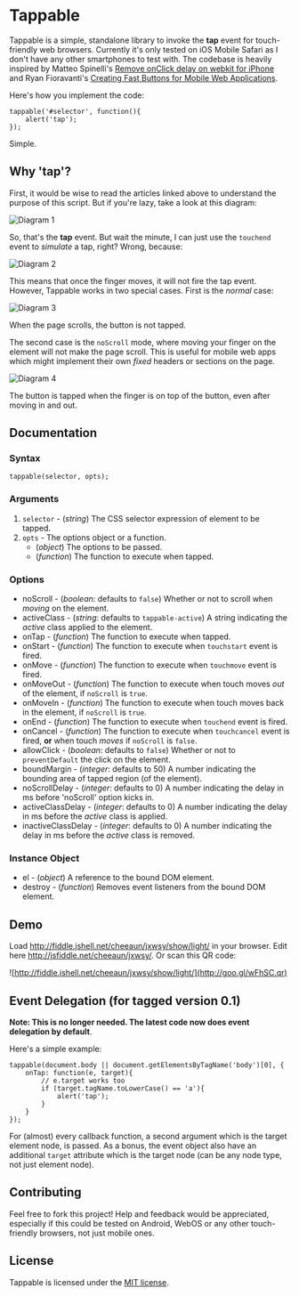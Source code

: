 Tappable
========

Tappable is a simple, standalone library to invoke the **tap** event for touch-friendly web browsers. Currently it's only tested on iOS Mobile Safari as I don't have any other smartphones to test with. The codebase is heavily inspired by Matteo Spinelli's [Remove onClick delay on webkit for iPhone](http://cubiq.org/remove-onclick-delay-on-webkit-for-iphone) and Ryan Fioravanti's [Creating Fast Buttons for Mobile Web Applications](http://code.google.com/mobile/articles/fast_buttons.html).

Here's how you implement the code:

	tappable('#selector', function(){
		alert('tap');
	});

Simple.

Why 'tap'?
----------

First, it would be wise to read the articles linked above to understand the purpose  of this script. But if you're lazy, take a look at this diagram:

![Diagram 1](https://github.com/cheeaun/tappable/raw/master/diagrams/diagram-1.png)

So, that's the **tap** event. But wait the minute, I can just use the `touchend` event to *simulate* a tap, right? Wrong, because:

![Diagram 2](https://github.com/cheeaun/tappable/raw/master/diagrams/diagram-2.png)

This means that once the finger moves, it will not fire the tap event. However, Tappable works in two special cases. First is the *normal* case:

![Diagram 3](https://github.com/cheeaun/tappable/raw/master/diagrams/diagram-3.png)

When the page scrolls, the button is not tapped.

The second case is the `noScroll` mode, where moving your finger on the element will not make the page scroll. This is useful for mobile web apps which might implement their own *fixed* headers or sections on the page.

![Diagram 4](https://github.com/cheeaun/tappable/raw/master/diagrams/diagram-4.png)

The button is tapped when the finger is on top of the button, even after moving in and out.

Documentation
-------------

### Syntax

	tappable(selector, opts);

### Arguments

1. `selector` - (*string*) The CSS selector expression of element to be tapped.
2. `opts` - The options object or a function.
	* (*object*) The options to be passed.
	* (*function*) The function to execute when tapped.

### Options

* noScroll - (*boolean*: defaults to `false`) Whether or not to scroll when *moving* on the element.
* activeClass - (*string*: defaults to `tappable-active`) A string indicating the *active* class applied to the element.
* onTap - (*function*) The function to execute when tapped.
* onStart - (*function*) The function to execute when `touchstart` event is fired.
* onMove - (*function*) The function to execute when `touchmove` event is fired.
* onMoveOut - (*function*) The function to execute when touch moves *out* of the element, if `noScroll` is `true`.
* onMoveIn - (*function*) The function to execute when touch moves back in the element, if `noScroll` is `true`.
* onEnd - (*function*) The function to execute when `touchend` event is fired.
* onCancel - (*function*) The function to execute when `touchcancel` event is fired, **or** when touch *moves* if `noScroll` is `false`.
* allowClick - (*boolean*: defaults to `false`) Whether or not to `preventDefault` the click on the element.
* boundMargin - (*integer*: defaults to 50) A number indicating the bounding area of tapped region (of the element).
* noScrollDelay - (*integer*: defaults to 0) A number indicating the delay in ms before 'noScroll' option kicks in.
* activeClassDelay - (*integer*: defaults to 0) A number indicating the delay in ms before the *active* class is applied.
* inactiveClassDelay - (*integer*: defaults to 0) A number indicating the delay in ms before the *active* class is removed.

### Instance Object

* el - (*object*) A reference to the bound DOM element.
* destroy - (*function*) Removes event listeners from the bound DOM element.

Demo
----

Load <http://fiddle.jshell.net/cheeaun/jxwsy/show/light/> in your browser. Edit here <http://jsfiddle.net/cheeaun/jxwsy/>. Or scan this QR code:

![http://fiddle.jshell.net/cheeaun/jxwsy/show/light/](http://goo.gl/wFhSC.qr)

Event Delegation (for tagged version 0.1)
----------------------------------------

**Note: This is no longer needed. The latest code now does event delegation by default**.

Here's a simple example:

	tappable(document.body || document.getElementsByTagName('body')[0], {
		onTap: function(e, target){
			// e.target works too
			if (target.tagName.toLowerCase() == 'a'){
				alert('tap');
			}
		}
	});

For (almost) every callback function, a second argument which is the target element node, is passed. As a bonus, the event object also have an additional `target` attribute which is the target node (can be any node type, not just element node).

Contributing
------------

Feel free to fork this project! Help and feedback would be appreciated, especially if this could be tested on Android, WebOS or any other touch-friendly browsers, not just mobile ones.

License
-------

Tappable is licensed under the [MIT license](http://cheeaun.mit-license.org/).
